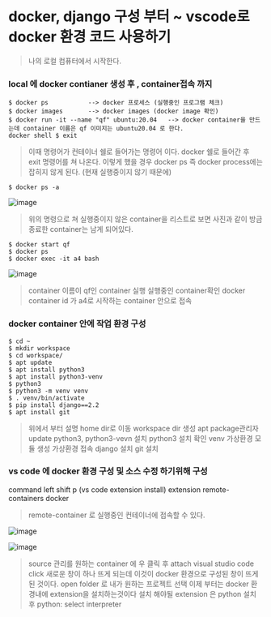 # docker, django 구성 부터 ~ vscode로 docker 환경 코드 사용하기 

> 나의 로컬 컴퓨터에서 시작한다.

### local 에 docker contianer 생성 후 , container접속 까지
```
$ docker ps           --> docker 프로세스 (실행중인 프로그램 체크)
$ docker images       --> docker images (docker image 확인)
$ docker run -it --name "qf" ubuntu:20.04   --> docker container을 만드는데 container 이름은 qf 이미지는 ubuntu20.04 로 한다.
docker shell $ exit
```
> 이때 명령어가 컨테이너 쉘로 들어가는 명령어 이다.
> docker 쉘로 들어간 후 exit 명령어를 쳐 나온다.
> 이렇게 했을 경우 docker ps 즉 docker process에는 잡히지 않게 된다. (현재 실행중이지 않기 때문에)

```
$ docker ps -a
```

![image](https://user-images.githubusercontent.com/54805517/120100303-11e09080-c17b-11eb-82c8-7ec0c88c19b3.png)
> 위의 명령으로 쳐 실행중이지 않은 container을 리스트로 보면 사진과 같이 방금 종료한 container는 남게 되어있다.

```
$ docker start qf
$ docker ps
$ docker exec -it a4 bash
```

![image](https://user-images.githubusercontent.com/54805517/120100481-f45ff680-c17b-11eb-843d-46904af936b9.png)

> container 이름이 qf인 container 실행
> 실행중인 container확인
> docker container id 가 a4로 시작하는 container 안으로 접속

### docker container 안에 작업 환경 구성

```
$ cd ~
$ mkdir workspace
$ cd workspace/
$ apt update
$ apt install python3
$ apt install python3-venv
$ python3
$ python3 -m venv venv
$ . venv/bin/activate
$ pip install django==2.2
$ apt install git
```
> 위에서 부터 설명
> home dir로 이동 
> workspace dir 생성
> apt package관리자 update
> python3, python3-vevn 설치
> python3 설치 확인
> venv 가상환경 모듈 생성
> 가상환경 접속
> django 설치
> git 설치

### vs code 에 docker 환경 구성 및 소스 수정 하기위해 구성

command left shift p (vs code extension install)
extension 
remote-containers
docker
> remote-container 로 실행중인 컨테이너에 접속할 수 있다.

![image](https://user-images.githubusercontent.com/54805517/120100843-e7dc9d80-c17d-11eb-88fb-4c477def198b.png)

![image](https://user-images.githubusercontent.com/54805517/120100852-f88d1380-c17d-11eb-9c29-9138688c9833.png)
> source 관리를 원하는 container 에 우 클릭 후
> attach visual studio code click
> 새로운 창이 하나 뜨게 되는데 이것이 docker 환경으로 구성된 창이 뜨게 된 것이다.
> open folder 로 내가 원하는 프로젝트 선택
> 이제 부터는 docker 환경내에 extension을 설치하는것이다
> 설치 해야될 extension 은 python 설치 후
> python: select interpreter


